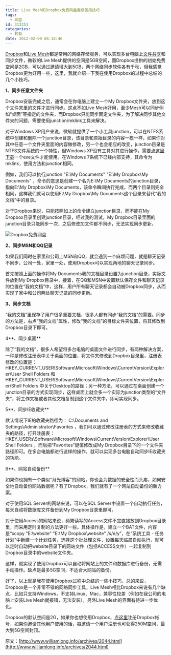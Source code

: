 ```yaml
---
title: Live Mesh和Dropbox免费网盘高级使用技巧
tags:
  - 网盘
id: 313251
categories:
  - 转载
date: 2012-02-09 06:18:46
---
```


[Dropbox](http://www.dropbox.com/)和[Live Mesh](http://www.mesh.com/)都是常用的网络存储服务，可以实现多台电脑上[文件共享](http://www.williamlong.info/archives/1385.html)和同步文件，微软的Live Mesh提供的空间是5GB空间，而Dropbox提供的初始免费空间是2GB，可以通过邀请增大到5GB，两个网络同步软件各有千秋，但我感觉Dropbox更为好用一些，这里，我就介绍一下我在使用Dropbox的过程中总结的几个小技巧。

**1、同步任意文件夹**

Dropbox安装完成之后，通常会在你电脑上建立一个My Dropbox文件夹，放到这个文件夹里的文件才进行同步。这点不如Live Mesh好用，至少Mesh可以同步例如“桌面”等指定的文件夹，而Dropbox只能同步固定文件夹，为了解决同步其他文件夹的问题，需要使用junction/mklink工具来解决。

对于Windows XP用户来说，微软就提供了一个小工具junction，可以在NTFS系统中创建和删除一个junction目录，该目录和原始目录的内容一模一样，如果你对其中任意一个文件夹里面的内容做修改，另一个也会相应的改变，junction目录是NTFS文件系统的一个特性，但Windows XP没有工具对其进行操作，需要[点这里下载](http://download.sysinternals.com/Files/Junction.zip)一个exe文件才能使用。在Windows 7系统下已经内部支持，其命令为mklink，使用方法和junction相同。

例如，我们可以执行junction "E:\My Documents" "E:\My Dropbox\My Documents" ，命令的意思是创建一个名为E:\My Documents的junction目录，指向E:\My Dropbox\My Documents，该命令瞬间执行完成，而两个目录则完全相同，这样我们就可以使用E:\My Dropbox\My Documents这个目录来替代“我的文档”中的目录。

对于Dropbox来说，只能按照如上的命令建立junction目录，而不能在My Dropbox目录里创建junction目录，经过我的测试，My Dropbox目录里面的junction目录只能同步一次，之后修改加文件都不同步，无法实现同步更新。

![Dropbox免费网盘](http://www.williamlong.info/upload/2044_1.jpg)

**2、同步MSN和QQ记录**

如果我们同时在家里和公司上MSN和QQ，就会遇到一个麻烦问题，就是聊天记录不同步，公司一处，家里一处，使用Dropbox可以实现两地的聊天记录同步。

首先按照上面的操作将My Documents我的文档目录设置为junction目录，实际文件放到My Dropbox目录中，接着，在QQ和MSN中设置默认保存文件和聊天记录的位置在“我的文档”中，这样，用户所有聊天记录都会自动被Dropbox同步，从而实现了家中和公司两处聊天记录的同步更新。

**3、同步文档**

“我的文档”里保存了用户很多重要文档，很多人都有同步“我的文档”的需要。同步的方法是，右点“我的文档”属性，修改“我的文档”的目标文件夹位置，将其修改到Dropbox目录下即可。

4**、同步桌面**

除了“我的文档”，很多人希望将多台电脑的桌面文件进行同步，有两种解决方案，一种是修改注册表中关于桌面的位置，将文件夹修改到Dropbox目录里，注册表修改的位置是： HKEY_CURRENT_USER\Software\Microsoft\Windows\CurrentVersion\Explorer\User Shell Folders 和 HKEY_CURRENT_USER\Software\Microsoft\Windows\CurrentVersion\Explorer\Shell Folders 中关于Desktop的路径；另一种方法，可以通过在桌面创建一个junction目录的方式实现同步，这样桌面上就会多一个实际为junction类型的“文件夹”，将工作文档或者其他文档复制到这个文件夹中，即可实现同步。

5**、同步IE收藏夹**

默认情况下IE的收藏夹路径为： C:\Documents and Settings\Administrator\Favorites ，我们可以通过修改注册表的方式来修改收藏夹的路径，打开注册表： HKEY_USERs\Software\Microsoft\Windows\CurrentVersion\Explorer\User Shell Folders ，而后把“Favorites”键值修改成My Dropbox目录下的一个文件夹路径即可。在多台电脑都进行这样的操作，就可以实现多台电脑自动同步IE收藏夹的功能。

6**、网站自动备份**

如果你也拥有一个类似“月光博客”的网站，你也会为数据的安全性而头疼，如何安全地自动备份网站数据呢？有了Dropbox，我们就有了一个网站自动备份的新方案。

对于使用SQL Server的网站来说，可以在SQL Server中设置一个自动执行任务，每天自动将数据库文件备份到My Dropbox目录里即可。

对于使用Access的网站来说，频繁读写的Access文件不宜直接放到Dropbox目录里，而采用定时复制的方法更好一些。具体操作是，建立一个BAT文件，内容是“xcopy "E:\website" "E:\My Dropbox\website" /s/e/y”，在“系统工具 - 任务计划”中新建一个计划任务，选择这个批处理文件，设置每天临晨自动执行，就可以定时自动把website目录下的网站文件（包括ACCESS文件）一起复制到Dropbox目录中的website文件夹。

这样，就实现了使用Dropbox可以自动将网站上的文件和数据库进行备份，无需手动操作。缺点是最多5G空间，不适合大网站的备份。

好了，以上就是我在使用Dropbox过程中总结的一些小技巧，总的来说，Dropbox是一个非常不错的网络同步工具，Live Mesh相比Dropbox来说有几个缺点，比如只支持Windows，不支持Linux、Mac，兼容性较差（例如在我公司的电脑上安装Live Mesh就报错，无法安装），另外Live Mesh的界面有待进一步优化。

Dropbox的默认空间是2G，如果你也想使用Dropbox，[点这里](https://www.dropbox.com/referrals/NTMzMTcxNjY5)注册Dropbox帐号，如果你邀请其他用户使用的话，每邀请一个用户注册也可获得250M空间，最大到5G空间封顶。

原文：[http://www.williamlong.info/archives/2044.html](http://www.williamlong.info/archives/2044.html)